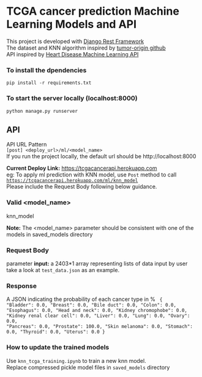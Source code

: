 # TCGA cancer prediction Machine Learning Models and API
This project is developed with [Django Rest Framework](https://www.django-rest-framework.org/) \
The dataset and KNN algorithm inspired by [tumor-origin github](https://github.com/programmingprincess/tumor-origin/) \
API inspired by [Heart Disease Machine Learning API](https://github.com/HaomingJue/heart-disease-ml-api/)
### To install the dpendencies
<code>pip install -r requirements.txt</code>
### To start the server locally (localhost:8000)
<code>python manage.py runserver</code>

## API
API URL Pattern \
<code>[post] <deploy_url>/ml/<model_name></code> \
If you run the project locally, the default url should be http://localhost:8000

**Current Deploy Link:** https://tcgacancerapi.herokuapp.com \
eg: To apply ml prediction with KNN model, use <code>Post</code> method to call <code>https://tcgacancerapi.herokuapp.com/ml/knn_model</code> \
Please  include the Request Body following below guidance.

### Valid <model_name>
knn_model

**Note:** The <model_name> parameter should be consistent with one of the models in saved_models directory

### Request Body
parameter **input:** a 2403*1 array representing lists of data input by user \
take a look at <code>test_data.json</code> as an example.

### Response
A JSON indicating the probability of each cancer type in %
<code>
{
    "Bladder": 0.0,
    "Breast": 0.0,
    "Bile duct": 0.0,
    "Colon": 0.0,
    "Esophagus": 0.0,
    "Head and neck": 0.0,
    "Kidney chromophobe": 0.0,
    "Kidney renal clear cell": 0.0,
    "Liver": 0.0,
    "Lung": 0.0,
    "Ovary": 0.0,
    "Pancreas": 0.0,
    "Prostate": 100.0,
    "Skin melanoma": 0.0,
    "Stomach": 0.0,
    "Thyroid": 0.0,
    "Uterus": 0.0
}
</code>
### How to update the trained models
Use <code>knn_tcga_training.ipynb</code> to train a new knn model. \
Replace compressed pickle model files in <code>saved_models</code> directory

